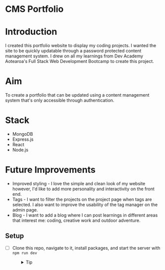# CMS Portfolio

# Introduction 
I created this portfolio website to display my coding projects.
I wanted the site to be quickly updatable through a password protected content management system. 
I drew on all my learnings from Dev Academy Aotearoa's Full Stack Web Development Bootcamp to create this project.

# Aim
To create a portfolio that can be updated using a content management system that's only accessible through authentication.

# Stack
- MongoDB
- Express.js
- React
- Node.js

# Future Improvements
- Improved styling - I love the simple and clean look of my website however, I'd like to add more personality and interactivity on the front end.
- Tags - I want to filter the projects on the project page when tags are selected. I also want to improve the usability of the tag manager on the admin page.
- Blog - I want to add a blog where I can post learnings in different areas that interest me: coding, creative work and outdoor adventure.

## Setup

- [ ] Clone this repo, navigate to it, install packages, and start the server with `npm run dev`
  <details style="padding-left: 2em">
    <summary>Tip</summary>

    ```sh
    npm install
    npm run dev
    ```
  </details>

